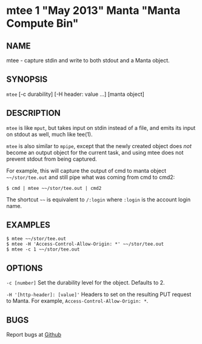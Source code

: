 mtee 1 "May 2013" Manta "Manta Compute Bin"
============================================

NAME
----

mtee - capture stdin and write to both stdout and a Manta object.

SYNOPSIS
--------

`mtee` [-c durability] [-H header: value ...] [manta object]

DESCRIPTION
-----------

`mtee` is like `mput`, but takes input on stdin instead of a file, and emits its
input on stdout as well, much like tee(1).

`mtee` is also similar to `mpipe`, except that the newly created object does
*not* become an output object for the current task, and using mtee does not
prevent stdout from being captured.

For example, this will capture the output of cmd to manta object
`~~/stor/tee.out` and still pipe what was coming from cmd to cmd2:

    $ cmd | mtee ~~/stor/tee.out | cmd2

The shortcut `~~` is equivalent to `/:login`
where `:login` is the account login name.


EXAMPLES
--------

    $ mtee ~~/stor/tee.out
    $ mtee -H 'Access-Control-Allow-Origin: *' ~~/stor/tee.out
    $ mtee -c 1 ~~/stor/tee.out

OPTIONS
-------

`-c [number]`
  Set the durability level for the object.  Defaults to 2.

`-H '[http-header]: [value]'`
  Headers to set on the resulting PUT request to Manta.  For example,
  `Access-Control-Allow-Origin: *`.

BUGS
----

Report bugs at [Github](https://github.com/joyent/manta-compute-bin/issues)

